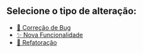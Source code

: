 ## Selecione o tipo de alteração:

- [🐛 Correção de Bug](./PULL_REQUEST_TEMPLATE/fix-bug.md)
- [✨ Nova Funcionalidade](./PULL_REQUEST_TEMPLATE/feature.md)
- [🔁 Refatoração](./PULL_REQUEST_TEMPLATE/refactor.md)